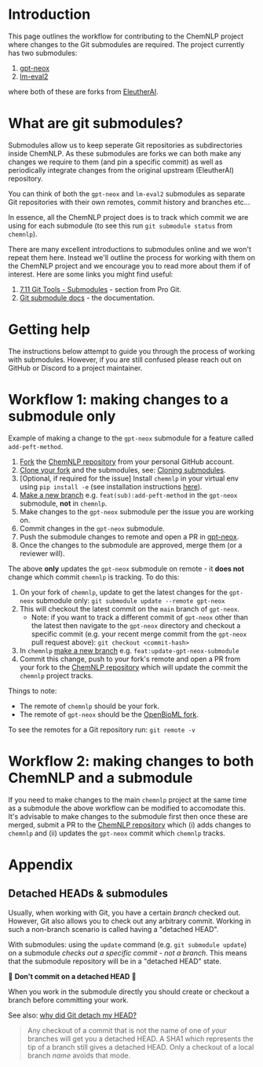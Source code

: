 # Introduction
This page outlines the workflow for contributing to the ChemNLP project where changes to the Git submodules are required. The project currently has two submodules:

1. [gpt-neox](https://github.com/OpenBioML/gpt-neox)
2. [lm-eval2](https://github.com/OpenBioML/lm-eval2)

where both of these are forks from [EleutherAI](https://github.com/EleutherAI).

# What are git submodules?

Submodules allow us to keep seperate Git repositories as subdirectories inside ChemNLP. As these submodules are forks we can both make any changes we require to them (and pin a specific commit) as well as periodically integrate changes from the original upstream (EleutherAI) repository.

You can think of both the `gpt-neox` and `lm-eval2` submodules as separate Git repositories with their own remotes, commit history and branches etc...

In essence, all the ChemNLP project does is to track which commit we are using for each submodule (to see this run `git submodule status` from `chemnlp`).

There are many excellent introductions to submodules online and we won't repeat them here. Instead we'll outline the process for working with them on the ChemNLP project and we encourage you to read more about them if of interest. Here are some links you might find useful:

1. [7.11 Git Tools - Submodules](https://git-scm.com/book/en/v2/Git-Tools-Submodules) - section from Pro Git.
2. [Git submodule docs](https://git-scm.com/docs/git-submodule) - the documentation.


# Getting help
The instructions below attempt to guide you through the process of working with submodules. However, if you are still confused please reach out on GitHub or Discord to a project maintainer.

# Workflow 1: making changes to a submodule only

Example of making a change to the `gpt-neox` submodule for a feature called `add-peft-method`.

1. [Fork](https://docs.github.com/en/get-started/quickstart/fork-a-repo) the [ChemNLP repository](https://github.com/OpenBioML/chemnlp) from your personal GitHub account.
2. [Clone your fork](https://docs.github.com/en/repositories/creating-and-managing-repositories/cloning-a-repository) and the submodules, see: [Cloning submodules](../README.md#cloning-submodules).
3. [Optional, if required for the issue] Install `chemnlp` in your virtual env using `pip install -e` (see installation instructions [here](../README.md#installation-and-set-up)).
4. [Make a new branch](https://git-scm.com/book/en/v2/Git-Branching-Basic-Branching-and-Merging) e.g. `feat(sub):add-peft-method` in the `gpt-neox` submodule, **not** in `chemnlp`.
6. Make changes to the `gpt-neox` submodule per the issue you are working on.
7. Commit changes in the `gpt-neox` submodule.
8. Push the submodule changes to remote and open a PR in [gpt-neox](https://github.com/OpenBioML/gpt-neox).
10. Once the changes to the submodule are approved, merge them (or a reviewer will).

The above **only** updates the `gpt-neox` submodule on remote - it **does not** change which commit `chemnlp` is tracking. To do this:

1. On your fork of `chemnlp`, update to get the latest changes for the `gpt-neox` submodule only: `git submodule update --remote gpt-neox`
2. This will checkout the latest commit on the `main` branch of `gpt-neox`.
   -  Note: if you want to track a different commit of `gpt-neox` other than the latest then navigate to the `gpt-neox` directory and checkout a specific commit (e.g. your recent merge commit from the `gpt-neox` pull request above): `git checkout <commit-hash>`
3. In `chemnlp` [make a new branch](https://git-scm.com/book/en/v2/Git-Branching-Basic-Branching-and-Merging) e.g. `feat:update-gpt-neox-submodule`
4. Commit this change, push to your fork's remote and open a PR from your fork to the [ChemNLP repository](https://github.com/OpenBioML/chemnlp) which will update the commit the `chemnlp` project tracks.


Things to note:

* The remote of `chemnlp` should be your fork.
* The remote of `gpt-neox` should be the [OpenBioML fork](https://github.com/OpenBioML/gpt-neox).

To see the remotes for a Git repository run: `git remote -v`

# Workflow 2: making changes to both ChemNLP and a submodule

If you need to make changes to the main `chemnlp` project at the same time as a submodule the above workflow can be modified to accomodate this. It's advisable to make changes to the submodule first then once these are merged, submit a PR to the [ChemNLP repository](https://github.com/OpenBioML/chemnlp) which (i) adds changes to `chemnlp` and (ii) updates the `gpt-neox` commit which `chemnlp` tracks.

# Appendix

## Detached HEADs & submodules

Usually, when working with Git, you have a certain *branch* checked out. However, Git also allows you to check out any arbitrary commit. Working in such a non-branch scenario is called having a "detached HEAD".

With submodules: using the `update` command (e.g. `git submodule update`) on a submodule *checks out a specific commit - not a branch*. This means that the submodule repository will be in a "detached HEAD" state.

🚨 **Don't commit on a detached HEAD** 🚨

When you work in the submodule directly you should create or checkout a branch before committing your work.

See also: [why did Git detach my HEAD?](https://stackoverflow.com/questions/3965676/why-did-my-git-repo-enter-a-detached-head-state/3965714#3965714)

> Any checkout of a commit that is not the name of one of *your* branches will get you a detached HEAD. A SHA1 which represents the tip of a branch still gives a detached HEAD. Only a checkout of a local branch *name* avoids that mode.
>
